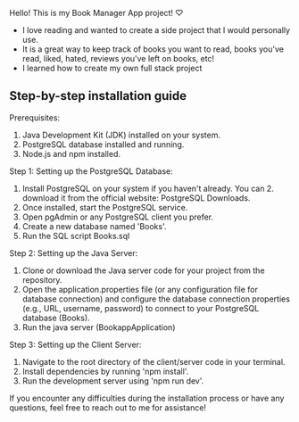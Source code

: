 Hello! This is my Book Manager App project! ♡

- I love reading and wanted to create a side project that I would personally use.
- It is a great way to keep track of books you want to read, books you've read, liked, hated, reviews you've left on books, etc!
- I learned how to create my own full stack project

## Step-by-step installation guide
Prerequisites:
1. Java Development Kit (JDK) installed on your system.
2. PostgreSQL database installed and running.
3. Node.js and npm installed.

Step 1: Setting up the PostgreSQL Database:
1. Install PostgreSQL on your system if you haven't already. You can 2. download it from the official website: PostgreSQL Downloads.
2. Once installed, start the PostgreSQL service.
3. Open pgAdmin or any PostgreSQL client you prefer.
4. Create a new database named 'Books'.
5. Run the SQL script Books.sql

Step 2: Setting up the Java Server: 
1. Clone or download the Java server code for your project from the repository.
2. Open the application.properties file (or any configuration file for database connection) and configure the database connection properties (e.g., URL, username, password) to connect to your PostgreSQL database (Books).
3. Run the java server (BookappApplication)

Step 3: Setting up the Client Server:
1. Navigate to the root directory of the client/server code in your terminal.
2. Install dependencies by running 'npm install'.
3. Run the development server using 'npm run dev'.

If you encounter any difficulties during the installation process or have any questions, feel free to reach out to me for assistance!